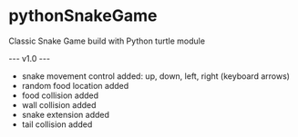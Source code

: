 # pythonSnakeGame
Classic Snake Game build with Python turtle module

--- v1.0 ---

- snake movement control added: up, down, left, right (keyboard arrows)
- random food location added
- food collision added
- wall collision added 
- snake extension added
- tail collision added
